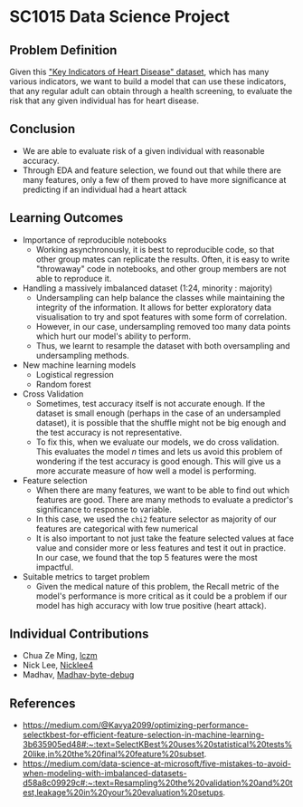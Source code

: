 # SC1015 Data Science Project

## Problem Definition

Given this ["Key Indicators of Heart Disease" dataset](https://www.kaggle.com/datasets/kamilpytlak/personal-key-indicators-of-heart-disease), which has many various indicators, we want to build a model that can use these indicators, that any regular adult can obtain through a health screening, to evaluate the risk that any given individual has for heart disease.

##

## Conclusion

- We are able to evaluate risk of a given individual with reasonable accuracy.
- Through EDA and feature selection, we found out that while there are many features, only a few of them proved to have more significance at predicting if an individual had a heart attack

## Learning Outcomes

- Importance of reproducible notebooks
  - Working asynchronously, it is best to reproducible code, so that other group mates can replicate the results. Often, it is easy to write "throwaway" code in notebooks, and other group members are not able to reproduce it.
- Handling a massively imbalanced dataset (1:24, minority : majority)
  - Undersampling can help balance the classes while maintaining the integrity of the information. It allows for better exploratory data visualisation to try and spot features with some form of correlation.
  - However, in our case, undersampling removed too many data points which hurt our model's ability to perform.
  - Thus, we learnt to resample the dataset with both oversampling and undersampling methods.
- New machine learning models
  - Logistical regression
  - Random forest
- Cross Validation
  - Sometimes, test accuracy itself is not accurate enough. If the dataset is small enough (perhaps in the case of an undersampled dataset), it is possible that the shuffle might not be big enough and the test accuracy is not representative.
  - To fix this, when we evaluate our models, we do cross validation. This evaluates the model $n$ times and lets us avoid this problem of wondering if the test accuracy is good enough. This will give us a more accurate measure of how well a model is performing.
- Feature selection
  - When there are many features, we want to be able to find out which features are good. There are many methods to evaluate a predictor's significance to response to variable.
  - In this case, we used the `chi2` feature selector as majority of our features are categorical with few numerical
  - It is also important to not just take the feature selected values at face value and consider more or less features and test it out in practice. In our case, we found that the top 5 features were the most impactful.
- Suitable metrics to target problem
  - Given the medical nature of this problem, the Recall metric of the model's performance is more critical as it could be a problem if our model has high accuracy with low true positive (heart attack).

## Individual Contributions

- Chua Ze Ming, [lczm](https://github.com/lczm)
- Nick Lee, [Nicklee4](https://github.com/Nicklee4)
- Madhav, [Madhav-byte-debug](https://github.com/Madhav-byte-debug)

## References

- https://medium.com/@Kavya2099/optimizing-performance-selectkbest-for-efficient-feature-selection-in-machine-learning-3b635905ed48#:~:text=SelectKBest%20uses%20statistical%20tests%20like,in%20the%20final%20feature%20subset.
- https://medium.com/data-science-at-microsoft/five-mistakes-to-avoid-when-modeling-with-imbalanced-datasets-d58a8c09929c#:~:text=Resampling%20the%20validation%20and%20test,leakage%20in%20your%20evaluation%20setups.
